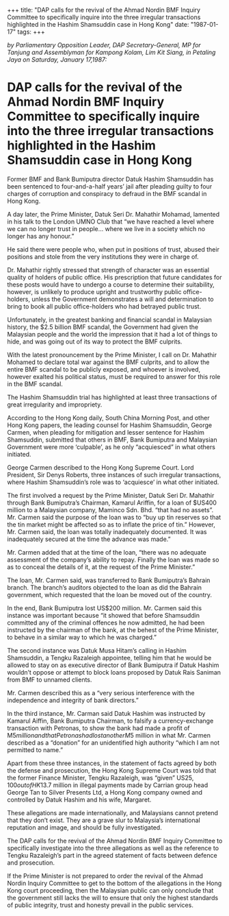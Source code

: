 +++ 
title: "DAP calls for the revival of the Ahmad Nordin BMF Inquiry Committee to specifically inquire into the three irregular transactions highlighted in the Hashim Shamsuddin case in Hong Kong"
date: "1987-01-17"
tags:
+++

_by Parliamentary Opposition Leader, DAP Secretary-General, MP for Tanjung and Assemblyman for Kampong Kolam, Lim Kit Siang, in Petaling Jaya on Saturday, January 17,1987:_

# DAP calls for the revival of the Ahmad Nordin BMF Inquiry Committee to specifically inquire into the three irregular transactions highlighted in the Hashim Shamsuddin case in Hong Kong			

Former BMF and Bank Bumiputra director Datuk Hashim Shamsuddin has been sentenced to four-and-a-half years’ jail after pleading guilty to four charges of corruption and conspiracy to defraud in the BMF scandal in Hong Kong.</u>

A day later, the Prime Minister, Datuk Seri Dr. Mahathir Mohamad, lamented in his talk to the London UMNO Club that “we have reached a level where we can no longer trust in people… where we live in a society which no longer has any honour.”

He said there were people who, when put in positions of trust, abused their positions and stole from the very institutions they were in charge of.

Dr. Mahathir rightly stressed that strength of character was an essential quality of holders of public office. His prescription that future candidates for these posts would have to undergo a course to determine their suitability, however, is unlikely to produce upright and trustworthy public office-holders, unless the Government demonstrates a will and determination to bring to book all public office-holders who had betrayed public trust.

Unfortunately, in the greatest banking and financial scandal in Malaysian history, the $2.5 billion BMF scandal, the Government had given the Malaysian people and the world the impression that it had a lot of things to hide, and was going out of its way to protect the BMF culprits.

With the latest pronouncement by the Prime Minister, I call on Dr. Mahathir Mohamed to declare total war against the BMF culprits, and to allow the entire BMF scandal to be publicly exposed, and whoever is involved, however exalted his political status, must be required to answer for this role in the BMF scandal.

The Hashim Shamsuddin trial has highlighted at least three transactions of great irregularity and impropriety.

According to the Hong Kong daily, South China Morning Post, and other Hong Kong papers, the leading counsel for Hashim Shamsuddin, George Carmen, when pleading for mitigation and lesser sentence for Hashim Shamsuddin, submitted that others in BMF, Bank Bumiputra and Malaysian Government were more ‘culpable’, as he only “acquiesced” in what others initiated.

George Carmen described to the Hong Kong Supreme Court. Lord President, Sir Denys Roberts, three instances of such irregular transactions, where Hashim Shamsuddin’s role was to ‘acquiesce’ in what other initiated.

The first involved a request by the Prime Minister, Datuk Seri Dr. Mahathir through Bank Bumiputra’s Chairman, Kamarul Ariffin, for a loan of $US400 million to a Malaysian company, Maminco Sdn. Bhd. “that had no assets”. Mr. Carmen said the purpose of the loan was to “buy up tin reserves so that the tin market might be affected so as to inflate the price of tin.” However, Mr. Carmen said, the loan was totally inadequately documented. It was inadequately secured at the time the advance was made.”

Mr. Carmen added that at the time of the loan, “there was no adequate assessment of the company’s ability to repay. Finally the loan was made so as to conceal the details of it, at the request of the Prime Minister.”

The loan, Mr. Carmen said, was transferred to Bank Bumiputra’s Bahrain branch. The branch’s auditors objected to the loan as did the Bahrain government, which requested that the loan be moved out of the country. 

In the end, Bank Bumiputra lost US$200 million. Mr. Carmen said this instance was important because “it showed that before Shamsuddin committed any of the criminal offences he now admitted, he had been instructed by the chairman of the bank, at the behest of the Prime Minister, to behave in a similar way to which he was charged.”

The second instance was Datuk Musa Hitam’s calling in Hashim Shamsuddin, a Tengku Razaleigh appointee, telling him that he would be allowed to stay on as executive director of Bank Bumiputra if Datuk Hashim wouldn’t oppose or attempt to block loans proposed by Datuk Rais Saniman from BMF to unnamed clients.

Mr. Carmen described this as a “very serious interference with the independence and integrity of bank directors.”

In the third instance, Mr. Carman said Datuk Hashim was instructed by Kamarul Aiffin, Bank Bumiputra Chairman, to falsify a currency-exchange transaction with Petronas, to show the bank had made a profit of M$5 million and that Petronas had lost another M$5 million in what Mr. Carmen described as a “donation” for an unidentified high authority “which I am not permitted to name.”

Apart from these three instances, in the statement of facts agreed by both the defense and prosecution, the Hong Kong Supreme Court was told that the former Finance Minister, Tengku Razaleigh, was “given” US$25,100 out of HK$13.7 million in illegal payments made by Carrian group head George Tan to Silver Presents Ltd, a Hong Kong company owned and controlled by Datuk Hashim and his wife, Margaret.

These allegations are made internationally, and Malaysians cannot pretend that they don’t exist. They are a grave slur to Malaysia’s international reputation and image, and should be fully investigated.

The DAP calls for the revival of the Ahmad Nordin BMF Inquiry Committee to specifically investigate into the three allegations as well as the reference to Tengku Razaleigh’s part in the agreed statement of facts between defence and prosecution.

If the Prime Minister is not prepared to order the revival of the Ahmad Nordin Inquiry Committee to get to the bottom of the allegations in the Hong Kong court proceeding, then the Malaysian public can only conclude that the government still lacks the will to ensure that only the highest standards of public integrity, trust and honesty prevail in the public services.
 
